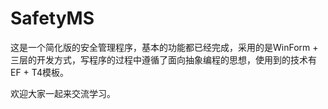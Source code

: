# SafetyMS
这是一个简化版的安全管理程序，基本的功能都已经完成，采用的是WinForm + 三层的开发方式，写程序的过程中遵循了面向抽象编程的思想，使用到的技术有 EF + T4模板。

欢迎大家一起来交流学习。
